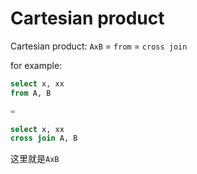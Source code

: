 # Cartesian product

Cartesian product: `AxB` = `from` = `cross join`

for example:

```sql
select x, xx
from A, B

=

select x, xx
cross join A, B
```

这里就是`AxB`
